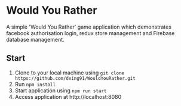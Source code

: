 # Would You Rather

A simple 'Would You Rather' game application which demonstrates facebook authorisation login, redux store management and Firebase database management.

## Start

1. Clone to your local machine using ```git clone https://github.com/dxing91/WouldYouRather.git```
2. Run ```npm install```
3. Start application using ```npm run start```
4. Access application at http://localhost:8080
